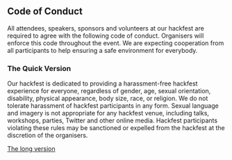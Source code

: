 ## Code of Conduct

All attendees, speakers, sponsors and volunteers at our hackfest  are required to agree with the following code of conduct.
Organisers will enforce this code throughout the event.
We are expecting cooperation from all participants to help ensuring a safe environment for everybody.

### The Quick Version

Our hackfest is dedicated to providing a harassment-free hackfest  experience for everyone, regardless of gender, age, sexual orientation, disability, physical appearance, body size, race, or religion.
We do not tolerate harassment of hackfest participants in any form.
Sexual language and imagery is not appropriate for any hackfest venue, including talks, workshops, parties, Twitter and other online media. Hackfest participants violating these rules may be sanctioned or expelled from the hackfest at the discretion of the organisers.

[The long version](coc/)

